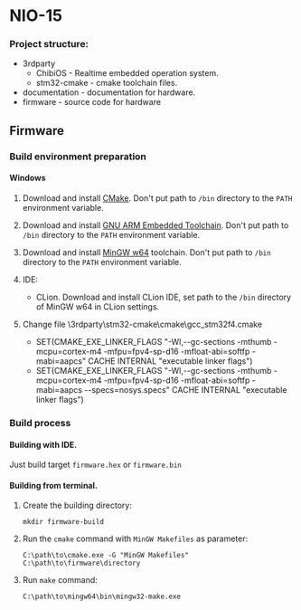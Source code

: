 # NIO-15


### Project structure:
- 3rdparty
	- ChibiOS - Realtime embedded operation system.
	- stm32-cmake - cmake toolchain files.
- documentation - documentation for hardware.
- firmware - source code for hardware

## Firmware

### Build environment preparation

#### Windows

1. Download and install [CMake](https://cmake.org). Don't put path to `/bin` directory to the `PATH` environment variable.

1. Download and install [GNU ARM Embedded Toolchain](https://launchpad.net/gcc-arm-embedded). Don't put path to `/bin` directory to the `PATH` environment variable.

2. Download and install [MinGW w64](https://sourceforge.net/projects/mingw-w64/) toolchain. Don't put path to `/bin` directory to the `PATH` environment variable.

3. IDE:
	- CLion. Download and install CLion IDE, set path to the `/bin` directory of MinGW w64 in CLion settings.
4. Change file \3rdparty\stm32-cmake\cmake\gcc_stm32f4.cmake
	- SET(CMAKE_EXE_LINKER_FLAGS "-Wl,--gc-sections -mthumb -mcpu=cortex-m4 -mfpu=fpv4-sp-d16 -mfloat-abi=softfp -mabi=aapcs" CACHE INTERNAL "executable linker flags")
	- SET(CMAKE_EXE_LINKER_FLAGS "-Wl,--gc-sections -mthumb -mcpu=cortex-m4 -mfpu=fpv4-sp-d16 -mfloat-abi=softfp -mabi=aapcs --specs=nosys.specs" CACHE INTERNAL "executable linker flags")


### Build process

#### Building with IDE.
Just build target `firmware.hex` or `firmware.bin`

#### Building from terminal.

1. Create the building directory:

	`mkdir firmware-build`

2. Run the `cmake` command with `MinGW Makefiles` as parameter:

	`C:\path\to\cmake.exe -G "MinGW Makefiles" C:\path\to\firmware\directory`

3. Run `make` command:

	`C:\path\to\mingw64\bin\mingw32-make.exe`


